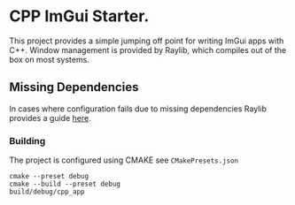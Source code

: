 # CPP ImGui Starter.
This project provides a simple jumping off point for writing ImGui apps with C++.
Window management is provided by Raylib, which compiles out of the box on most systems.

## Missing Dependencies
In cases where configuration fails due to missing dependencies Raylib provides a guide [here](https://github.com/raysan5/raylib/wiki/raylib-dependencies#platform-specific-dependency-notes).


### Building
The project is configured using CMAKE see `CMakePresets.json`

```
cmake --preset debug
cmake --build --preset debug
build/debug/cpp_app
```


